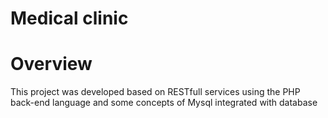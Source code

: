 # Medical clinic
# Overview
 This project was developed based on RESTfull services using the PHP back-end language and some concepts of Mysql integrated with database
